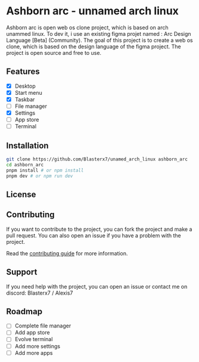 # Ashborn arc - unnamed arch linux

Ashborn arc is open web os clone project, which is based on arch unammed linux. To dev it, i use an existing figma projet named : Arc Design Language [Beta] (Community). The goal of this project is to create a web os clone, which is based on the design language of the figma project. The project is open source and free to use. 

## Features

- [x] Desktop
- [x] Start menu
- [x] Taskbar
- [ ] File manager
- [x] Settings
- [ ] App store
- [ ] Terminal

## Installation

```bash
git clone https://github.com/Blasterx7/unamed_arch_linux ashborn_arc
cd ashborn_arc
pnpm install # or npm install
pnpm dev # or npm run dev
```

## License

<!-- add licence that make the project open source but permit me in the future to use it to generate money -->

## Contributing

If you want to contribute to the project, you can fork the project and make a pull request. You can also open an issue if you have a problem with the project.

Read the [contributing guide](CONTRIBUTING.md) for more information.

## Support

If you need help with the project, you can open an issue or contact me on discord: Blasterx7 / Alexis7

## Roadmap

- [ ] Complete file manager
- [ ] Add app store
- [ ] Evolve terminal
- [ ] Add more settings
- [ ] Add more apps
